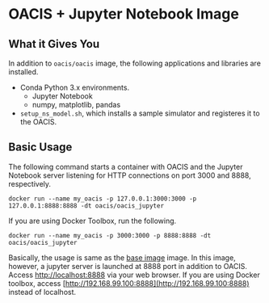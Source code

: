 # OACIS + Jupyter Notebook Image

## What it Gives You

In addition to `oacis/oacis` image, the following applications and libraries are installed.

- Conda Python 3.x environments.
    - Jupyter Notebook
    - numpy, matplotlib, pandas
- `setup_ns_model.sh`, which installs a sample simulator and registeres it to the OACIS.

## Basic Usage

The following command starts a container with OACIS and the Jupyter Notebook server listening for HTTP connections on port 3000 and 8888, respectively.

```
docker run --name my_oacis -p 127.0.0.1:3000:3000 -p 127.0.0.1:8888:8888 -dt oacis/oacis_jupyter
```

If you are using Docker Toolbox, run the following.

```
docker run --name my_oacis -p 3000:3000 -p 8888:8888 -dt oacis/oacis_jupyter
```

Basically, the usage is same as the [base image](../oacis) image.
In this image, however, a jupyter server is launched at 8888 port in addition to OACIS.
Access [http://localhost:8888](http://localhost:8888) via your web browser. If you are using Docker toolbox, access [http://192.168.99.100:8888](http://192.168.99.100:8888) instead of localhost.

